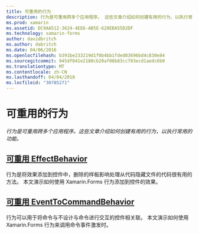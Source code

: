 ```yaml
---
title: 可重用的行为
description: 行为是可重用跨多个应用程序。 这些文章介绍如何创建有用的行为，以执行常用的功能。
ms.prod: xamarin
ms.assetid: DC9AA512-3624-4EE6-AB5E-628EBA55D2DF
ms.technology: xamarin-forms
author: davidbritch
ms.author: dabritch
ms.date: 04/06/2016
ms.openlocfilehash: b391be233219d1f0b4bb1fded03696bd4c830e84
ms.sourcegitcommit: 945df041e2180cb20af08b83cc703ecd1aedc6b0
ms.translationtype: MT
ms.contentlocale: zh-CN
ms.lasthandoff: 04/04/2018
ms.locfileid: "30785271"
---
```

# <a name="reusable-behaviors"></a>可重用的行为

_行为是可重用跨多个应用程序。这些文章介绍如何创建有用的行为，以执行常用的功能。_

## <a name="reusable-effectbehavioreffect-behaviormd"></a>[可重用 EffectBehavior](effect-behavior.md)

行为是将效果添加到控件中，删除的样板影响处理从代码隐藏文件的代码很有用的方法。 本文演示如何使用 Xamarin.Forms 行为添加到控件的效果。

## <a name="reusable-eventtocommandbehaviorevent-to-command-behaviormd"></a>[可重用 EventToCommandBehavior](event-to-command-behavior.md)

行为可以用于将命令与不设计与命令进行交互的控件相关联。 本文演示如何使用 Xamarin.Forms 行为来调用命令事件激发时。

